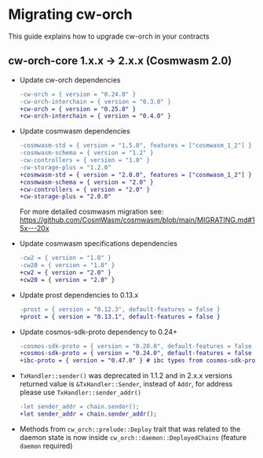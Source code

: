 # Migrating cw-orch

This guide explains how to upgrade cw-orch in your contracts

## cw-orch-core 1.x.x -> 2.x.x (Cosmwasm 2.0)

- Update cw-orch dependencies

    ```diff
    -cw-orch = { version = "0.24.0" }
    -cw-orch-interchain = { version = "0.3.0" }
    +cw-orch = { version = "0.25.0" }
    +cw-orch-interchain = { version = "0.4.0" }
    ```

- Update cosmwasm dependencies

    ```diff
    -cosmwasm-std = { version = "1.5.0", features = ["cosmwasm_1_2"] }
    -cosmwasm-schema = { version = "1.2" }
    -cw-controllers = { version = "1.0" }
    -cw-storage-plus = "1.2.0"
    +cosmwasm-std = { version = "2.0.0", features = ["cosmwasm_1_2"] }
    +cosmwasm-schema = { version = "2.0" }
    +cw-controllers = { version = "2.0" }
    +cw-storage-plus = "2.0.0"
    ```

    For more detailed cosmwasm migration see: <https://github.com/CosmWasm/cosmwasm/blob/main/MIGRATING.md#15x---20x>

- Update cosmwasm specifications dependencies

    ```diff
    -cw2 = { version = "1.0" }
    -cw20 = { version = "1.0" }
    +cw2 = { version = "2.0" }
    +cw20 = { version = "2.0" }
    ```

- Update prost dependencies to 0.13.x

    ```diff
    -prost = { version = "0.12.3", default-features = false }
    +prost = { version = "0.13.1", default-features = false }
    ```

- Update cosmos-sdk-proto dependency to 0.24+

    ```diff
    -cosmos-sdk-proto = { version = "0.20.0", default-features = false }
    +cosmos-sdk-proto = { version = "0.24.0", default-features = false }
    +ibc-proto = { version = "0.47.0" } # ibc types from cosmos-sdk-proto replaced by `ibc-proto` package
    ```

- `TxHandler::sender()` was deprecated in 1.1.2 and in 2.x.x versions returned value is `&TxHandler::Sender`, instead of `Addr`, for address please use `TxHandler::sender_addr()`

    ```diff
    -let sender_addr = chain.sender();
    +let sender_addr = chain.sender_addr();
    ```

- Methods from `cw_orch::prelude::Deploy` trait that was related to the daemon state is now inside `cw_orch::daemon::DeployedChains` (feature `daemon` required)
